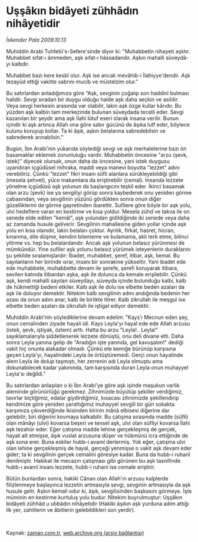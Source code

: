 # Uşşâkın bidâyeti zühhâdın nihâyetidir

*İskender Pala 2009.10.13*

<tr><td class="metin" colspan="2" style="padding-top: 20px; padding-left: 5px; padding-right: 10px;">Muhiddin Arabi Tuhfetü's-Sefere'sinde diyor ki: "Muhabbetin nihayeti aşktır. Muhabbet sıfat-ı âmmeden, aşk sıfat-ı hâssadandır. Aşkın mahalli süveydâ-yı kalbdir.</td></tr><tr><td class="metin" colspan="2" style="padding-top: 20px; padding-left: 5px; padding-right: 10px;"><p> Muhabbet bazı kere kesbî olur. Aşk ise ancak mevâhib-i İlahiyye'dendir. Aşk tezayüd ettiği vakitte sabrını mucib ve müstelzim olur."
<p> Bu satırlardan anladığımıza göre "Aşk, sevginin çoğalıp son haddini bulması halidir. Sevgi sıradan bir duygu olduğu halde aşk daha seçkin ve asildir. Veya sevgi herkesin arasında var olabilir, lakin aşk özge kullar kârıdır. Bu yüzden aşk kalbin tam merkezinde bulunan süveydada tecelli eder. Sevgi kazanılan bir şeydir ama aşk İlahi lütuf eseri olarak insana verilir. Bunun içindir ki aşk artınca Allah ona göre sabır gücünü de âşıka lutf eder, böylece kulunu koruyup kollar. Ta ki âşık, aşkın belalarına sabredebilsin ve sabrederek arınabilsin."
<p> Bugün, İbn Arabi'nin yukarıda söylediği sevgi ve aşk merhalelerine bazı ön basamaklar eklemek zorunluluğu vardır. Muhabbetin öncesine "arzu (şevk, istek)" diyecek olursak, onun daha da öncesine, yani istek duygusu uyandıran içgüdüsel mihraka, maddi veya manevi boyutta "lezzet" adını verebiliriz. Çünkü "lezzet" fikri insanı süfli alanlara sürükleyebildiği gibi (mesela şehvet), yüce makamlara da eriştirebilir (cemal). İnsanda lezzete yönelme içgüdüsü aşk yolunun da başlangıcını teşkil eder. İkinci basamak olan arzu (şevk) ise ya sevgiliyi görüp sonra kaybederek onu yeniden görme çabasından, veya sevgilinin yüzünü gördükten sonra onun diğer güzelliklerini de görme gayretinden ibarettir. Sufilere göre böyle bir aşk yolu, ulvi hedeflere varan en kestirme ve kısa yoldur. Mesela zühd ve takva ile on senede elde edilen "kemâl", aşk yolundan gidildiğinde iki senede veya daha az zamanda husule geliverir. Sevgilinin mahallesine giden yollar içinde aşk yolu en kısa olanıdır, lakin belaları çoktur. Ayrılık, firkat, hasret, hicran, kınanma, dile düşme, kendini bilememe ve bulamama, aklı terk etme, bilinci yitirme vs. hep bu belalardandır. Ancak aşk yolunun belasız yürünmesi de mümkündür. Yine sufiler aşk yolunu belasız yürümek isteyenlerin duraklarını şu şekilde sıralamışlardır: İbadet, muhabbet, şeref, itibar, aşk, kemal. Bu sayılanların her birinde ısrar, insanı bir sonrakine yükseltir. Yani ibadet ede ede muhabbete, muhabbette devam ile şerefe, şerefi koruyarak itibara, sevilen katında itibardan aşka, aşk ile dolunca da kemale erişilebilir. Çünkü aşk, kendi mahalli sayılan süveydayı, süveyda içinde bulunduğu kalbi, kalb de hükmettiği bedeni etkiler. Kalb aşk ile dolu ise elbette beden azaları da aşk ile doluyor demektir. Nitekim kalb sevgilinin adını andığında bedenin her azası da onun adını anar, kalb ile birlikte titrer. Kalb zikrullah ile meşgul ise elbette beden azaları da zikrullah ile iştigal ediyor demektir.
<p> Muhiddin Arabi'nin söylediklerine devam edelim: "Kays'ı Mecnun eden şey, onun cemalinden ziyade hayali idi. Kays Leyla'yı hayal ede ede Allah arzusu (istek, şevk, iştiyak, özlem) arttı. Hatta bu arzu "Leyla!.. Leyla!" sayıklamalarıyla şiddetlenerek lezzete dönüştü, onu deli divane etti. Daha sonra Leyla yanına gelip de "Aradığın işte yanında, gel kavuşalım!" dediği vakit hiç onunla alakadar olmadı. Çünkü ete kemiğe bürünüp karşısına geçen Leyla'yı, hayalindeki Leyla ile örtüştüremedi. Gerçi onun hayalinde alem Leyla ile dolup taşmıştı, her zerrenin adı Leyla olmuştu ama dokunabilecek kadar yakınında, tam karşısında duran Leyla onun muhayyel Leyla'sı değildi."
<p> Bu satırlardan anlaşılan o ki İbn Arabi'ye göre aşk işinde maşukun varlık aleminde görünürlüğü gerekmez. Zihnimizde büyütüp şekiller verdiğimiz, tavırlar biçtiğimiz, edalar giydirdiğimiz, kısacası zihnimizde şekillendirip kendimize göre yeniden yarattığımız muhayyel sevgili bir gün sokakta karşımıza çıkıverdiğinde ikisinden birinin mânâ elbisesi diğerine dar gelebilir; biri diğerini kovmaya kalkabilir. Bu çatışma sırasında madde (süfli) olan mânâyı (ulvi) kovarsa beşeri ve tensel aşk, ulvi olan süfliyi kovarsa İlahi aşk tezahür eder. Eğer çatışma madde lehine gerçekleşmiş de gerçek, hayali alt etmişse, âşık vuslat arzusuna düşer ve hükmünü icra ettiğinde de aşk sona erer. Buna eskiler hubb-i avami derlermiş. Yok eğer, çatışma ulvi olan lehine gerçekleşmiş de hayal, gerçeği yenmişse o vakit aşk devam eder gider; ta ki sevgilinin gerçek cemalini göresiye kadar. Buna da hubb-i ruhanî denilmiştir. Hakikat ile mecazın çatışması gibi görünen bu aşk tasnifinde hubb-ı avamî insanı lezzete, hubb-i ruhani ise cemale eriştirir.
<p> Bütün bunlardan sonra, hakiki Cânan olan Allah'ın arzusu kalplerde filizlenmeye başlayınca lezzetin artmasıyla sevgi, sevginin artmasıyla da aşk husule gelir. Aşkın kemali odur ki, âşık, sevgilisinden başkasını görmeye. İşte müminin en kestirme kurtuluş yolu budur. Nitekim buyrulmuştur: Uşşâkın bidâyeti zühhâd u ubbâdın nihâyetidir (Hakiki âşıkın aşk yurduna adım attığı ilk yer, zahitlerin ve âbitlerin gelebildikleri son yerdir).
<p><br/></p></p></p></p></p></p></p></td></tr>

Kaynak: [zaman.com.tr](http://zaman.com.tr/yazar.do?yazino=902618), [web.archive.org (arşiv bağlantısı)](http://web.archive.org/web/20091031014319/http://www.zaman.com.tr:80/yazar.do?yazino=902618)
